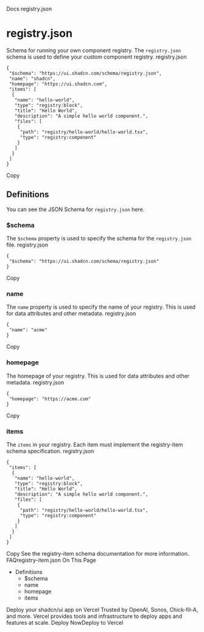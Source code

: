 Docs
registry.json
# registry.json
Schema for running your own component registry.
The `registry.json` schema is used to define your custom component registry.
registry.json
```
{
 "$schema": "https://ui.shadcn.com/schema/registry.json",
 "name": "shadcn",
 "homepage": "https://ui.shadcn.com",
 "items": [
  {
   "name": "hello-world",
   "type": "registry:block",
   "title": "Hello World",
   "description": "A simple hello world component.",
   "files": [
    {
     "path": "registry/hello-world/hello-world.tsx",
     "type": "registry:component"
    }
   ]
  }
 ]
}
```
Copy
## Definitions
You can see the JSON Schema for `registry.json` here.
### $schema
The `$schema` property is used to specify the schema for the `registry.json` file.
registry.json
```
{
 "$schema": "https://ui.shadcn.com/schema/registry.json"
}
```
Copy
### name
The `name` property is used to specify the name of your registry. This is used for data attributes and other metadata.
registry.json
```
{
 "name": "acme"
}
```
Copy
### homepage
The homepage of your registry. This is used for data attributes and other metadata.
registry.json
```
{
 "homepage": "https://acme.com"
}
```
Copy
### items
The `items` in your registry. Each item must implement the registry-item schema specification.
registry.json
```
{
 "items": [
  {
   "name": "hello-world",
   "type": "registry:block",
   "title": "Hello World",
   "description": "A simple hello world component.",
   "files": [
    {
     "path": "registry/hello-world/hello-world.tsx",
     "type": "registry:component"
    }
   ]
  }
 ]
}
```
Copy
See the registry-item schema documentation for more information.
FAQregistry-item.json
On This Page
  * Definitions
    * $schema
    * name
    * homepage
    * items


Deploy your shadcn/ui app on Vercel
Trusted by OpenAI, Sonos, Chick-fil-A, and more.
Vercel provides tools and infrastructure to deploy apps and features at scale.
Deploy NowDeploy to Vercel
